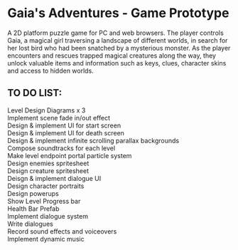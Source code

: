 # Gaia's Adventures - Game Prototype

A 2D platform puzzle game for PC and web browsers. The player controls Gaia, a magical girl traversing a landscape of different worlds, in search for her lost bird who had been snatched by a mysterious monster. As the player encounters and rescues trapped magical creatures along the way, they unlock valuable items and information such as keys, clues, character skins and access to hidden worlds.

## TO DO LIST:<br/>
Level Design Diagrams x 3<br/>
Implement scene fade in/out effect<br/>
Design & implement UI for start screen<br/>
Design & implement UI for death screen<br/>
Design & implement infinite scrolling parallax backgrounds<br/>
Compose soundtracks for each level<br/>
Make level endpoint portal particle system<br/>
Design enemies spritesheet<br/>
Design creature spritesheet<br/>
Deisgn & implement dialogue UI<br/>
Design character portraits<br/>
Design powerups<br/>
Show Level Progress bar<br/>
Health Bar Prefab<br/>
Implement dialogue system<br/>
Write dialogues<br/>
Record sound effects and voiceovers<br/>
Implement dynamic music
